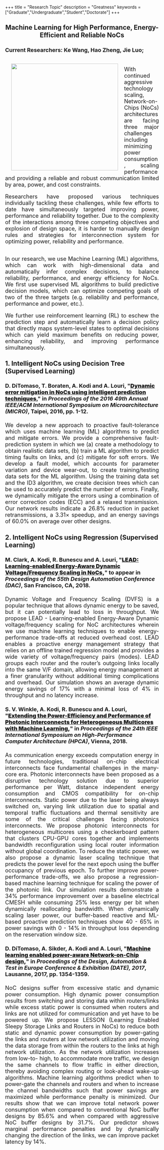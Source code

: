 +++
title = "Research Topic"
description = "Greatness"
keywords = ["Graduate","Undergraduate","Student","Doctorate"]
+++

<head>
<style>
//p {
//    text-indent: 50px;
//    }
a {
    font-weight: 900;
    text-decoration: underline;
    }
br {
    line-height: 0.0;
}
</style>
</head>

## <center> Machine Learning for High Performance, Energy-Efficient and Reliable NoCs </center>
<!--[](/img/People/Sebastian.jpg)-->
<font size="+1">

#### Current Researchers: Ke Wang, Hao Zheng, Jie Luo;

<br>	

<img src="/img/Pictures/machinel3.jpg" hspace="20" vspace="10" border="0" align="left" style="float: left; width: 350px;">
<p style="text-align: justify;">
With continued aggressive technology scaling, Network-on- Chips (NoCs)
architectures are facing three major challenges including minimizing power
consumption, scaling performance and providing a reliable and robust
communication limited by area, power, and cost constraints.
</p>

<p style="text-align: justify;">
Researchers have
proposed various techniques individually tackling these challenges, while few
efforts to date have simultaneously targeted improving power, performance and
reliability together. Due to the complexity of the interactions among three
competing objectives and explosion of design space, it is harder to manually
design rules and strategies for interconnection system for optimizing power,
reliability and performance.
</p>
<br>
<p style="text-align: justify;">
In our research, we use Machine Learning (ML) algorithms, which can work with
high-dimensional data and automatically infer complex decisions, to balance
reliability, performance, and energy efficiency for NoCs. We first use supervised
ML algorithms to build predictive decision models, which can optimize competing
goals of two of the three targets (e.g. reliability and performance, performance
and power, etc.).
</p>

<p style="text-align: justify;">
We further use reinforcement learning (RL) to eschew the
prediction step and automatically learn a decision policy that directly maps
system-level states to optimal decisions which can yield maximum benefits on
reducing power, enhancing reliability, and improving performance
simultaneously.
</p>

### 1. Intelligent NoCs using Decision Tree (Supervised Learning) 

#### D. DiTomaso, T. Boraten, A. Kodi and A. Louri, "<a href="/papers/MICRO16.pdf">Dynamic error mitigation in NoCs using intelligent prediction techniques</a>," in <i>Proceedings of the 2016 49th Annual IEEE/ACM International Symposium on Microarchitecture (MICRO)</i>, Taipei, 2016, pp. 1-12.

<p style="text-align: justify;">
We develop a new approach to proactive fault-tolerance which uses machine
learning (ML) algorithms to predict and mitigate errors. We provide a
comprehensive fault-prediction system in which we (a) create a methodology to
obtain realistic data sets, (b) train a ML algorithm to predict timing faults on links,
and (c) mitigate for soft errors. We develop a fault model, which accounts for
parameter variation and device wear-out, to create training/testing data sets for
the ML algorithm. Using the training data set and the ID3 algorithm, we create
decision trees which can be used to accurately predict the number of errors.
Finally, we dynamically mitigate the errors using a combination of error correction
codes (ECC) and a relaxed transmission. Our network results indicate a 26.8%
reduction in packet retransmissions, a 3.31× speedup, and an energy savings of
60.0% on average over other designs.
</p>

### 2. Intelligent NoCs using Regression (Supervised Learning)

#### M. Clark, A. Kodi, R. Bunescu and A. Louri, "<a>LEAD: Learning-enabled Energy-Aware Dynamic Voltage/Frequency Scaling in NoCs,</a>" to appear in <i>Proceedings of the 55th Design Automation Conference (DAC)</i>, San Francisco, CA, 2018.

<p style="text-align: justify;">
Dynamic Voltage and Frequency Scaling (DVFS) is a popular technique that
allows dynamic energy to be saved, but it can potentially lead to loss in
throughput. We propose LEAD - Learning-enabled Energy-Aware Dynamic
voltage/frequency scaling for NoC architectures wherein we use machine learning
techniques to enable energy-performance trade-offs at reduced overhead cost.
LEAD enables a proactive energy management strategy that relies on an offline
trained regression model and provides a wide variety of voltage/frequency pairs
(modes). LEAD groups each router and the router’s outgoing links locally into the
same V/F domain, allowing energy management at a finer granularity without
additional timing complications and overhead. Our simulation shows an average
dynamic energy savings of 17% with a minimal loss of 4% in throughput and no
latency increase.
</p>

#### S. V. Winkle, A. Kodi, R. Bunescu and A. Louri, "<a>Extending the Power-Efficiency and Performance of Photonic Interconnects for Heterogeneous Multicores with Machine Learning,</a>" in <i>Proceedings of the 24th IEEE International Symposium on High-Performance Computer Architecture (HPCA)</i>, Vienna, 2018.

<p style="text-align: justify;">
As communication energy exceeds computation energy in future technologies,
traditional on-chip electrical interconnects face fundamental challenges in the
many-core era. Photonic interconnects have been proposed as a disruptive
technology solution due to superior performance per Watt, distance independent
energy consumption and CMOS compatibility for on-chip interconnects. Static
power due to the laser being always switched on, varying link utilization due to
spatial and temporal traffic fluctuations and thermal sensitivity are some of the
critical challenges facing photonics interconnects. We propose photonic
interconnects for heterogeneous multicores using a checkerboard pattern that
clusters CPU-GPU cores together and implements bandwidth reconfiguration
using local router information without global coordination. To reduce the static
power, we also propose a dynamic laser scaling technique that predicts the power
level for the next epoch using the buffer occupancy of previous epoch. To further
improve power-performance trade-offs, we also propose a regression-based
machine learning technique for scaling the power of the photonic link. Our
simulation results demonstrate a 34% performance improvement over a baseline
electrical CMESH while consuming 25% less energy per bit when dynamically
reallocating bandwidth. When dynamically scaling laser power, our buffer-based
reactive and ML-based proactive prediction techniques show 40 - 65% in power
savings with 0 - 14% in throughput loss depending on the reservation window
size.
</p>

#### D. DiTomaso, A. Sikder, A. Kodi and A. Louri, "<a>Machine learning enabled power-aware Network-on-Chip design,</a>" in <i>Proceedings of the Design, Automation &amp; Test in Europe Conference &amp; Exhibition (DATE), 2017</i>, Lausanne, 2017, pp. 1354-1359.

<p style="text-align: justify;">
NoC designs suffer from excessive static and dynamic power consumption. High
dynamic power consumption results from switching and storing data within
routers/links while excess static power is consumed when routers and links are
not utilized for communication and yet have to be powered up. We propose
LESSON (Learning Enabled Sleepy Storage Links and Routers in NoCs) to
reduce both static and dynamic power consumption by power-gating the links and
routers at low network utilization and moving the data storage from within the
routers to the links at high network utilization. As the network utilization increases
from low-to- high, to accommodate more traffic, we design the same channels to
flow traffic in either direction, thereby avoiding complex routing or look-ahead
wake-up algorithms. Machine learning algorithms predict when to power-gate the
channels and routers and when to increase the channel bandwidths such that
power savings are maximized while performance penalty is minimized. Our results
show that we can improve total network power consumption when compared to
conventional NoC buffer designs by 85.6% and when compared with aggressive
NoC buffer designs by 31.7%. Our predictor shows marginal performance
penalties and by dynamically changing the direction of the links, we can improve
packet latency by 14%.
</p>



</font>
<br>
<br>
